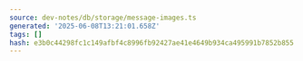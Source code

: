 ```yaml
---
source: dev-notes/db/storage/message-images.ts
generated: '2025-06-08T13:21:01.658Z'
tags: []
hash: e3b0c44298fc1c149afbf4c8996fb92427ae41e4649b934ca495991b7852b855
---
```


